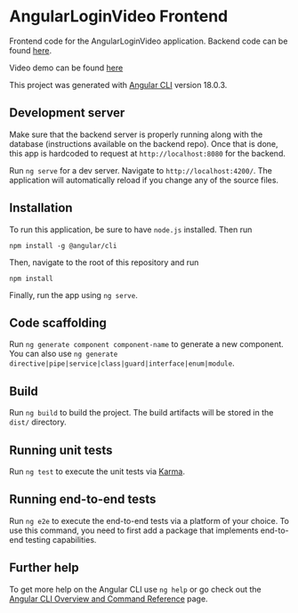 # AngularLoginVideo Frontend

Frontend code for the AngularLoginVideo application. Backend code can be found [here](https://github.com/alifyandra/express-video-page).

Video demo can be found [here](https://drive.google.com/file/d/11QxDVT71hN6HKR3oOgksX3w6Ip3tVoXY/view?usp=sharing)

This project was generated with [Angular CLI](https://github.com/angular/angular-cli) version 18.0.3.

## Development server

Make sure that the backend server is properly running along with the database (instructions available on the backend repo). Once that is done, this app is hardcoded to request at `http://localhost:8080` for the backend.

Run `ng serve` for a dev server. Navigate to `http://localhost:4200/`. The application will automatically reload if you change any of the source files.

## Installation

To run this application, be sure to have `node.js` installed. Then run

```
npm install -g @angular/cli
```

Then, navigate to the root of this repository and run

```
npm install
```

Finally, run the app using `ng serve`.

## Code scaffolding

Run `ng generate component component-name` to generate a new component. You can also use `ng generate directive|pipe|service|class|guard|interface|enum|module`.

## Build

Run `ng build` to build the project. The build artifacts will be stored in the `dist/` directory.

## Running unit tests

Run `ng test` to execute the unit tests via [Karma](https://karma-runner.github.io).

## Running end-to-end tests

Run `ng e2e` to execute the end-to-end tests via a platform of your choice. To use this command, you need to first add a package that implements end-to-end testing capabilities.

## Further help

To get more help on the Angular CLI use `ng help` or go check out the [Angular CLI Overview and Command Reference](https://angular.dev/tools/cli) page.
